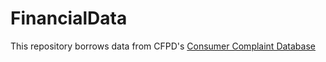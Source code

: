 # FinancialData

This repository borrows data from CFPD's [Consumer Complaint Database](https://www.consumerfinance.gov/data-research/consumer-complaints/#download-the-data) 
